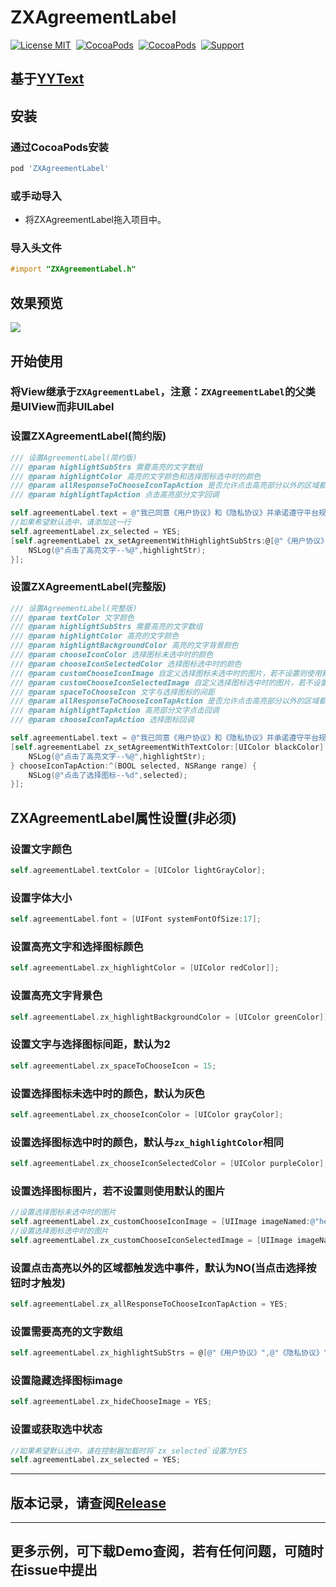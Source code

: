 # ZXAgreementLabel
[![License MIT](https://img.shields.io/badge/license-MIT-green.svg?style=flat)](https://raw.githubusercontent.com/SmileZXLee/ZXAgreementLabel/master/LICENSE)&nbsp;
[![CocoaPods](http://img.shields.io/cocoapods/v/ZXAgreementLabel.svg?style=flat)](http://cocoapods.org/?q=ZXNavigationBar)&nbsp;
[![CocoaPods](http://img.shields.io/cocoapods/p/ZXAgreementLabel.svg?style=flat)](http://cocoapods.org/?q=ZXNavigationBar)&nbsp;
[![Support](https://img.shields.io/badge/support-iOS%208.0%2B%20-blue.svg?style=flat)](https://www.apple.com/nl/ios/)&nbsp;
## 基于[YYText](https://github.com/ibireme/YYText)
## 安装
### 通过CocoaPods安装
```ruby
pod 'ZXAgreementLabel'
```
### 或手动导入
* 将ZXAgreementLabel拖入项目中。

### 导入头文件
```objective-c
#import "ZXAgreementLabel.h"
```

## 效果预览
![](http://www.zxlee.cn/github/ZXAgreementLabel/ZXAgreementLabelDemo1.gif)

## 开始使用
### 将View继承于`ZXAgreementLabel`，注意：`ZXAgreementLabel`的父类是UIView而非UILabel
### 设置ZXAgreementLabel(简约版)
```objective-c
/// 设置AgreementLabel(简约版)
/// @param highlightSubStrs 需要高亮的文字数组
/// @param highlightColor 高亮的文字颜色和选择图标选中时的颜色
/// @param allResponseToChooseIconTapAction 是否允许点击高亮部分以外的区域都触发选中事件，默认为否(当点击选择按钮时才触发)
/// @param highlightTapAction 点击高亮部分文字回调
```
```objective-c
self.agreementLabel.text = @"我已同意《用户协议》和《隐私协议》并承诺遵守平台规范";
//如果希望默认选中，请添加这一行
self.agreementLabel.zx_selected = YES;
[self.agreementLabel zx_setAgreementWithHighlightSubStrs:@[@"《用户协议》",@"《隐私协议》"] highlightColor:nil allResponseToChooseIconTapAction:NO highlightTapAction:^(NSString * _Nonnull highlightStr, NSRange range) {
    NSLog(@"点击了高亮文字--%@",highlightStr);
}];
```

### 设置ZXAgreementLabel(完整版)
```objective-c
/// 设置AgreementLabel(完整版)
/// @param textColor 文字颜色
/// @param highlightSubStrs 需要高亮的文字数组
/// @param highlightColor 高亮的文字颜色
/// @param highlightBackgroundColor 高亮的文字背景颜色
/// @param chooseIconColor 选择图标未选中时的颜色
/// @param chooseIconSelectedColor 选择图标选中时的颜色
/// @param customChooseIconImage 自定义选择图标未选中时的图片，若不设置则使用默认的图片
/// @param customChooseIconSelectedImage 自定义选择图标选中时的图片，若不设置则使用默认的图片
/// @param spaceToChooseIcon 文字与选择图标的间距
/// @param allResponseToChooseIconTapAction 是否允许点击高亮部分以外的区域都触发选中事件
/// @param highlightTapAction 高亮部分文字点击回调
/// @param chooseIconTapAction 选择图标回调
```
```objective-c
self.agreementLabel.text = @"我已同意《用户协议》和《隐私协议》并承诺遵守平台规范";
[self.agreementLabel zx_setAgreementWithTextColor:[UIColor blackColor] highlightSubStrs:@[@"《用户协议》",@"《隐私协议》"] highlightColor:[UIColor redColor] highlightBackgroundColor:nil chooseIconColor:nil chooseIconSelectedColor:nil customChooseIconImage:nil customChooseIconSelectedImage:nil spaceToChooseIcon:2 allResponseToChooseIconTapAction:YES highlightTapAction:^(NSString * _Nonnull highlightStr, NSRange range) {
    NSLog(@"点击了高亮文字--%@",highlightStr);
} chooseIconTapAction:^(BOOL selected, NSRange range) {
    NSLog(@"点击了选择图标--%d",selected);
}];
```

## ZXAgreementLabel属性设置(非必须)
### 设置文字颜色
```objective-c
self.agreementLabel.textColor = [UIColor lightGrayColor];
```

### 设置字体大小
```objective-c
self.agreementLabel.font = [UIFont systemFontOfSize:17];
```

### 设置高亮文字和选择图标颜色
```objective-c
self.agreementLabel.zx_highlightColor = [UIColor redColor]];
```

### 设置高亮文字背景色
```objective-c
self.agreementLabel.zx_highlightBackgroundColor = [UIColor greenColor]];
```

### 设置文字与选择图标间距，默认为2
```objective-c
self.agreementLabel.zx_spaceToChooseIcon = 15;
```
### 设置选择图标未选中时的颜色，默认为灰色
```objective-c
self.agreementLabel.zx_chooseIconColor = [UIColor grayColor];
```

### 设置选择图标选中时的颜色，默认与`zx_highlightColor`相同
```objective-c
self.agreementLabel.zx_chooseIconSelectedColor = [UIColor purpleColor];
```

### 设置选择图标图片，若不设置则使用默认的图片
```objective-c
//设置选择图标未选中时的图片
self.agreementLabel.zx_customChooseIconImage = [UIImage imageNamed:@"heart_icon"];
//设置选择图标选中时的图片
self.agreementLabel.zx_customChooseIconSelectedImage = [UIImage imageNamed:@"heart_icon"];
```

### 设置点击高亮以外的区域都触发选中事件，默认为NO(当点击选择按钮时才触发)
```objective-c
self.agreementLabel.zx_allResponseToChooseIconTapAction = YES;
```

### 设置需要高亮的文字数组
```objective-c
self.agreementLabel.zx_highlightSubStrs = @[@"《用户协议》",@"《隐私协议》"];
```

### 设置隐藏选择图标image
```objective-c
self.agreementLabel.zx_hideChooseImage = YES;
```

### 设置或获取选中状态
```objective-c
//如果希望默认选中，请在控制器加载时将`zx_selected`设置为YES
self.agreementLabel.zx_selected = YES;
```

***

## 版本记录，请查阅[Release](https://github.com/SmileZXLee/ZXNavigationBar/releases)

***

## 更多示例，可下载Demo查阅，若有任何问题，可随时在issue中提出
